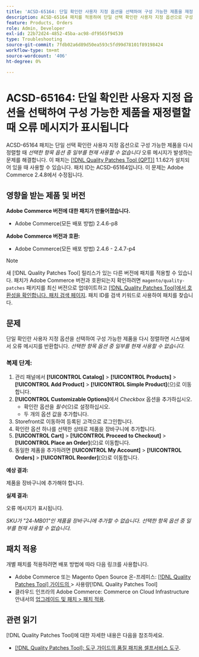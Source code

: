 ```yaml
---
title: 'ACSD-65164: 단일 확인란 사용자 지정 옵션을 선택하여 구성 가능한 제품을 재정렬할 때 오류 메시지가 표시됩니다'
description: ACSD-65164 패치를 적용하여 단일 선택 확인란 사용자 지정 옵션으로 구성 가능한 제품을 재정렬할 때 *선택한 항목 옵션 중 일부를 현재 사용할 수 없음*이라는 오류 메시지가 표시되는 Adobe Commerce 문제를 수정합니다.
feature: Products, Orders
role: Admin, Developer
exl-id: 22b72d24-4852-45ba-ac98-df9565f94539
type: Troubleshooting
source-git-commit: 7fdb02a6d89d50ea593c5fd99d78101f89198424
workflow-type: tm+mt
source-wordcount: '406'
ht-degree: 0%

---
```


# ACSD-65164: 단일 확인란 사용자 지정 옵션을 선택하여 구성 가능한 제품을 재정렬할 때 오류 메시지가 표시됩니다

ACSD-65164 패치는 단일 선택 확인란 사용자 지정 옵션으로 구성 가능한 제품을 다시 정렬할 때 *선택한 항목 옵션 중 일부를 현재 사용할 수 없습니다* 오류 메시지가 발생하는 문제를 해결합니다. 이 패치는 [[!DNL Quality Patches Tool (QPT)]](/help/tools/quality-patches-tool/quality-patches-tool-to-self-serve-quality-patches.md) 1.1.62가 설치되어 있을 때 사용할 수 있습니다. 패치 ID는 ACSD-65164입니다. 이 문제는 Adobe Commerce 2.4.8에서 수정됩니다.

## 영향을 받는 제품 및 버전

**Adobe Commerce 버전에 대한 패치가 만들어졌습니다.**

* Adobe Commerce(모든 배포 방법) 2.4.6-p8

**Adobe Commerce 버전과 호환:**

* Adobe Commerce(모든 배포 방법) 2.4.6 - 2.4.7-p4

>[!NOTE]
>
>새 [!DNL Quality Patches Tool] 릴리스가 있는 다른 버전에 패치를 적용할 수 있습니다. 패치가 Adobe Commerce 버전과 호환되는지 확인하려면 `magento/quality-patches` 패키지를 최신 버전으로 업데이트하고 [[!DNL Quality Patches Tool]에서 호환성을 확인합니다. 패치 검색 페이지](https://experienceleague.adobe.com/tools/commerce-quality-patches/index.html?lang=ko). 패치 ID를 검색 키워드로 사용하여 패치를 찾습니다.

## 문제

단일 확인란 사용자 지정 옵션을 선택하여 구성 가능한 제품을 다시 정렬하면 시스템에서 오류 메시지를 반환합니다. *선택한 항목 옵션 중 일부를 현재 사용할 수 없습니다*.

### 복제 단계:

1. 관리 패널에서 **[!UICONTROL Catalog]** > **[!UICONTROL Products]** > **[!UICONTROL Add Product]** > **[!UICONTROL Simple Product]**(으)로 이동합니다.
1. **[!UICONTROL Customizable Options]**&#x200B;에서 *Checkbox* 옵션을 추가하십시오.
   * 확인란 옵션을 *필수*(으)로 설정하십시오.
   * 두 개의 옵션 값을 추가합니다.
1. Storefront로 이동하여 등록된 고객으로 로그인합니다.
1. 확인란 옵션 하나를 선택한 상태로 제품을 장바구니에 추가합니다.
1. **[!UICONTROL Cart]** > **[!UICONTROL Proceed to Checkout]** > **[!UICONTROL Place an Order]**(으)로 이동합니다.
1. 동일한 제품을 추가하려면 **[!UICONTROL My Account]** > **[!UICONTROL Orders]** > **[!UICONTROL Reorder]**(으)로 이동합니다.

**예상 결과:**

제품을 장바구니에 추가해야 합니다.

**실제 결과:**

오류 메시지가 표시됩니다.

*SKU가 &quot;24-MB01&quot;인 제품을 장바구니에 추가할 수 없습니다. 선택한 항목 옵션 중 일부를 현재 사용할 수 없습니다.*

## 패치 적용

개별 패치를 적용하려면 배포 방법에 따라 다음 링크를 사용합니다.

* Adobe Commerce 또는 Magento Open Source 온-프레미스: [[!DNL Quality Patches Tool]  가이드의 ](/help/tools/quality-patches-tool/usage.md)> 사용량[!DNL Quality Patches Tool]
* 클라우드 인프라의 Adobe Commerce: Commerce on Cloud Infrastructure 안내서의 [업그레이드 및 패치 > 패치 적용](https://experienceleague.adobe.com/docs/commerce-cloud-service/user-guide/develop/upgrade/apply-patches.html?lang=ko).

## 관련 읽기

[!DNL Quality Patches Tool]에 대한 자세한 내용은 다음을 참조하세요.

* [[!DNL Quality Patches Tool]: 도구 가이드의 품질 패치용 셀프서비스 도구](/help/tools/quality-patches-tool/quality-patches-tool-to-self-serve-quality-patches.md).
